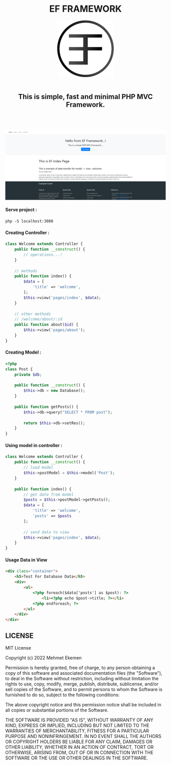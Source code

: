 
<div align="center"> 
    <h1>EF FRAMEWORK</h1>
    <img src="img_resources/ef_framework.png" alt="Ef Screenshoot">
    <br>
    <br>
    <h2>This is simple, fast and minimal PHP MVC Framework.</h2>
</div>
<br>
<br>

![alt](img_resources/img01.png)

#### Serve project :
```console
php -S localhost:3000
```

####  Creating Controller :
```php
class Welcome extends Controller {
    public function __construct() {
        // operations...!
    }

    // methods
    public function index() {
        $data = [
            'title' => 'welcome',
        ];
        $this->view('pages/index', $data);
    }

    // other methods
    // /welcome/about/:id
    public function about($id) {
        $this->view('pages/about');
    }
}

```

#### Creating Model :
```php
<?php
class Post {
    private $db;

    public function __construct() {
        $this->db = new Database();
    }

    public function getPosts() {
        $this->db->query("SELECT * FROM post");

        return $this->db->setRes();
    }
}

```

#### Using model in controller :
```php
class Welcome extends Controller {
    public function __construct() {
        // load model
        $this->postModel = $this->model('Post');
    }

    public function index() {
        // get data from model
        $posts = $this->postModel->getPosts();
        $data = [
            'title' => 'welcome',
            'posts' => $posts
        ];

        // send data to view
        $this->view('pages/index', $data);
    }
}

```

#### Usage Data in View
```html
<div class="container">
    <h5>Test For Database Data</h5>
    <div>
        <ul>
            <?php foreach($data['posts'] as $post): ?>
                <li><?php echo $post->title; ?></li>
            <?php endforeach; ?>
        </ul>
    </div>
</div>
```

## LICENSE
MIT License

Copyright (c) 2022 Mehmet Ekemen

Permission is hereby granted, free of charge, to any person obtaining a copy
of this software and associated documentation files (the "Software"), to deal
in the Software without restriction, including without limitation the rights
to use, copy, modify, merge, publish, distribute, sublicense, and/or sell
copies of the Software, and to permit persons to whom the Software is
furnished to do so, subject to the following conditions:

The above copyright notice and this permission notice shall be included in all
copies or substantial portions of the Software.

THE SOFTWARE IS PROVIDED "AS IS", WITHOUT WARRANTY OF ANY KIND, EXPRESS OR
IMPLIED, INCLUDING BUT NOT LIMITED TO THE WARRANTIES OF MERCHANTABILITY,
FITNESS FOR A PARTICULAR PURPOSE AND NONINFRINGEMENT. IN NO EVENT SHALL THE
AUTHORS OR COPYRIGHT HOLDERS BE LIABLE FOR ANY CLAIM, DAMAGES OR OTHER
LIABILITY, WHETHER IN AN ACTION OF CONTRACT, TORT OR OTHERWISE, ARISING FROM,
OUT OF OR IN CONNECTION WITH THE SOFTWARE OR THE USE OR OTHER DEALINGS IN THE
SOFTWARE.